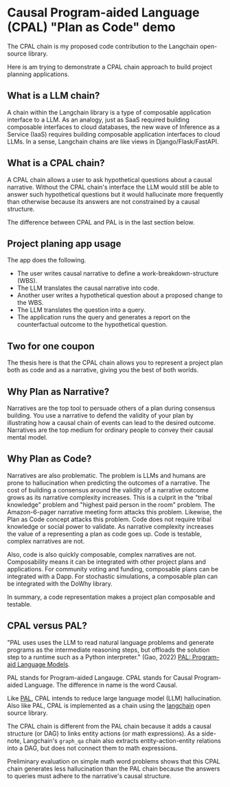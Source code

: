 # Causal Program-aided Language (CPAL) "Plan as Code" demo

The CPAL chain is my proposed code contribution to the Langchain open-source library.

Here is am trying to demonstrate a CPAL chain approach to build project planning applications. 

## What is a LLM chain? 

A chain within the Langchain library is a type of composable application interface to a LLM. 
As an analogy, just as SaaS required building composable interfaces to cloud
databases, the new wave of Inference as a Service (IaaS) requires building
composable application interfaces to cloud LLMs. In a sense, Langchain chains are like
views in Django/Flask/FastAPI.

## What is a CPAL chain?

A CPAL chain allows a user to ask hypothetical questions about a causal
narrative. Without the CPAL chain's interface the LLM would still be able to
answer such hypothetical questions but it would hallucinate more frequently than
otherwise because its answers are not constrained by a causal
structure.

The difference between CPAL and PAL is in the last section below.

## Project planing app usage

The app does the following. 

- The user writes causal narrative to define a work-breakdown-structure (WBS).
- The LLM translates the causal narrative into code.
- Another user writes a hypothetical question about a proposed change to the
  WBS.
- The LLM translates the question into a query. 
- The application runs the query and generates a report on the counterfactual
  outcome to the hypothetical question.


## Two for one coupon

The thesis here is that the CPAL chain allows you to represent a project plan
both as code and as a narrative, giving you the best of both worlds.

## Why Plan as Narrative?

Narratives are the top tool to persuade others of a plan during
consensus building. You use a narrative to defend the validity of your plan by
illustrating how a causal chain of events can lead to the desired outcome.
Narratives are the top medium for ordinary people to convey their causal mental
model.


## Why Plan as Code?

Narratives are also problematic. The problem is LLMs and humans are prone to
hallucination when predicting the outcomes of a narrative. The cost of building
a consensus around the validity of a narrative outcome grows as its narrative
complexity increases. This is a culprit in the "tribal knowledge" problem and
"highest paid person in the room" problem. The Amazon-6-pager narrative meeting
form attacks this problem. Likewise, the Plan as Code concept attacks this
problem. Code does not require tribal knowledge or social power to validate. As
narrative complexity increases the value of a representing a plan as code goes
up. Code is testable, complex narratives are not.

Also, code is also quickly composable, complex narratives are not. Composability
means it can be integrated with other project plans and applications. For
community voting and funding, composable plans can be integrated with a Dapp.
For stochastic simulations, a composable plan can be integrated with the DoWhy
library.

In summary, a code representation makes a project plan composable and testable. 



## CPAL versus PAL?

"PAL uses uses the LLM to read natural language problems and generate programs
as the intermediate reasoning steps, but offloads the solution step to a runtime
such as a Python interpreter." (Gao, 2022) [PAL: Program-aid Language
Models](https://arxiv.org/abs/2211.10435). 

PAL stands for Program-aided Langauge. CPAL stands for Causal Program-aided
Language. The difference in name is the word Causal.

Like [PAL](https://arxiv.org/abs/2211.10435), CPAL intends to reduce large
language model (LLM) hallucination. Also like PAL, CPAL is implemented as a
chain using the [langchain](https://python.langchain.com/en/latest/index.html)
open source library. 

The CPAL chain is different from the PAL chain because it adds a causal
structure (or DAG) to links entity actions (or math expressions). As a
side-note, Langchain's `graph_qa` chain also extracts entity-action-entity
relations into a DAG, but does not connect them to math expressions. 

Preliminary evaluation on simple math word problems shows that this CPAL chain
generates less hallucination than the PAL chain because the answers to queries
must adhere to the narrative's causal structure. 
